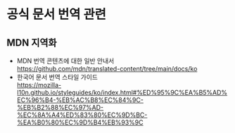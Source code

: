 # 공식 문서 번역 관련

## MDN 지역화

- MDN 번역 콘텐츠에 대한 일반 안내서  
  https://github.com/mdn/translated-content/tree/main/docs/ko
- 한국어 문서 번역 스타일 가이드  
  https://mozilla-l10n.github.io/styleguides/ko/index.html#%ED%95%9C%EA%B5%AD%EC%96%B4-%EB%AC%B8%EC%84%9C-%EB%B2%88%EC%97%AD-%EC%8A%A4%ED%83%80%EC%9D%BC-%EA%B0%80%EC%9D%B4%EB%93%9C

